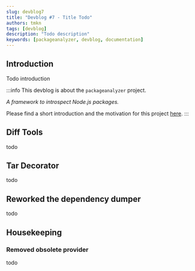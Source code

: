 ```yaml
---
slug: devblog7
title: "Devblog #7 - Title Todo"
authors: tmkn
tags: [devblog]
description: "Todo description"
keywords: [packageanalyzer, devblog, documentation]
---
```


## Introduction

Todo introduction

<!--truncate-->

:::info
This devblog is about the `packageanalyzer` project.

_A framework to introspect Node.js packages._

Please find a short introduction and the motivation for this project [here](/docs/intro).
:::

## Diff Tools

todo

## Tar Decorator

todo

## Reworked the dependency dumper

todo

## Housekeeping

### Removed obsolete provider

todo
